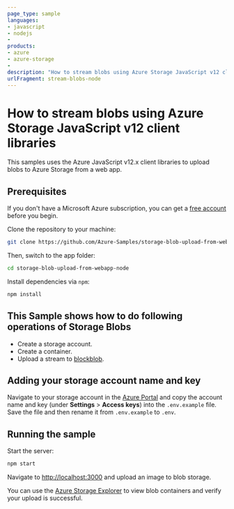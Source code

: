 ```yaml
---
page_type: sample
languages:
- javascript
- nodejs
- 
products:
- azure
- azure-storage
- 
description: "How to stream blobs using Azure Storage JavaScript v12 client libraries"
urlFragment: stream-blobs-node
---
```


# How to stream blobs using Azure Storage JavaScript v12 client libraries

This samples uses the Azure JavaScript v12.x client libraries to upload blobs to Azure Storage from a web app.

## Prerequisites

If you don't have a Microsoft Azure subscription, you can get a [free account] before you begin.

Clone the repository to your machine:

```bash
git clone https://github.com/Azure-Samples/storage-blob-upload-from-webapp-node.git
```

Then, switch to the app folder:

```bash
cd storage-blob-upload-from-webapp-node
```

Install dependencies via `npm`:

```bash
npm install
```

## This Sample shows how to do following operations of Storage Blobs

* Create a storage account.
* Create a container.
* Upload a stream to [blockblob].

## Adding your storage account name and key

Navigate to your storage account in the [Azure Portal] and copy the account name and key (under **Settings** > **Access keys**) into the `.env.example` file. Save the file and then rename it from `.env.example` to `.env`.

## Running the sample

Start the server:

```bash
npm start
```

Navigate to [http://localhost:3000] and upload an image to blob storage.

You can use the [Azure Storage Explorer] to view blob containers and verify your upload is successful.

<!-- LINKS -->
[blockblob]: https://docs.microsoft.com/en-us/rest/api/storageservices/understanding-block-blobs--append-blobs--and-page-blobs
[Azure Portal]: https://portal.azure.com
[http://localhost:3000]: http://localhost:3000
[Azure Storage Explorer]: https://azure.microsoft.com/features/storage-explorer/
[free account]: http://go.microsoft.com/fwlink/?LinkId=330212
